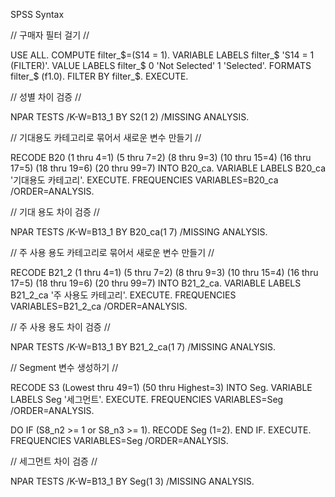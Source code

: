 SPSS Syntax


// 구매자 필터 걸기 //

USE ALL.
COMPUTE filter_$=(S14 = 1).
VARIABLE LABELS filter_$ 'S14 = 1 (FILTER)'.
VALUE LABELS filter_$ 0 'Not Selected' 1 'Selected'.
FORMATS filter_$ (f1.0).
FILTER BY filter_$.
EXECUTE.


// 성별 차이 검증 //

NPAR TESTS
  /K-W=B13_1 BY S2(1 2)
  /MISSING ANALYSIS.



// 기대용도 카테고리로 묶어서 새로운 변수 만들기 //

RECODE B20 (1 thru 4=1) (5 thru 7=2) (8 thru 9=3) (10 thru 15=4) (16 thru 17=5) (18 thru 19=6) (20
    thru 99=7) INTO B20_ca.
VARIABLE LABELS  B20_ca '기대용도 카테고리'.
EXECUTE.
FREQUENCIES VARIABLES=B20_ca
  /ORDER=ANALYSIS.


// 기대 용도 차이 검증 //

NPAR TESTS
  /K-W=B13_1 BY B20_ca(1 7)
  /MISSING ANALYSIS.


// 주 사용 용도 카테고리로 묶어서 새로운 변수 만들기 //

RECODE B21_2 (1 thru 4=1) (5 thru 7=2) (8 thru 9=3) (10 thru 15=4) (16 thru 17=5) (18 thru 19=6) (20
    thru 99=7) INTO B21_2_ca.
VARIABLE LABELS  B21_2_ca '주 사용도 카테고리'.
EXECUTE.
FREQUENCIES VARIABLES=B21_2_ca
  /ORDER=ANALYSIS.

// 주 사용 용도 차이 검증 //

NPAR TESTS
  /K-W=B13_1 BY B21_2_ca(1 7)
  /MISSING ANALYSIS.


// Segment 변수 생성하기 //

RECODE S3 (Lowest thru 49=1) (50 thru Highest=3) INTO Seg.
VARIABLE LABELS  Seg '세그먼트'.
EXECUTE.
FREQUENCIES VARIABLES=Seg
  /ORDER=ANALYSIS.

DO IF (S8_n2 >= 1 or S8_n3 >= 1).
RECODE Seg (1=2).
END IF.
EXECUTE.
FREQUENCIES VARIABLES=Seg
  /ORDER=ANALYSIS.


// 세그먼트 차이 검증 //

NPAR TESTS
  /K-W=B13_1 BY Seg(1 3)
  /MISSING ANALYSIS.


